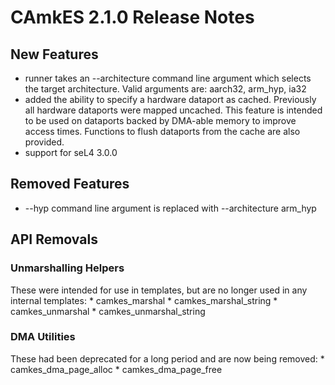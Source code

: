 # CAmkES 2.1.0 Release Notes


## New Features


  -   runner takes an --architecture command line argument which selects
      the target architecture. Valid arguments are: aarch32, arm_hyp,
      ia32
  -   added the ability to specify a hardware dataport as cached.
      Previously all hardware dataports were mapped uncached. This
      feature is intended to be used on dataports backed by DMA-able
      memory to improve access times. Functions to flush dataports from
      the cache are also provided.
  -   support for seL4 3.0.0

## Removed Features


  -   --hyp command line argument is replaced with
      --architecture arm_hyp

## API Removals


### Unmarshalling Helpers
 These were intended for use in templates,
but are no longer used in any internal templates: \* camkes_marshal \*
camkes_marshal_string \* camkes_unmarshal \*
camkes_unmarshal_string

### DMA Utilities
 These had been deprecated for a long period and
are now being removed: \* camkes_dma_page_alloc \*
camkes_dma_page_free

